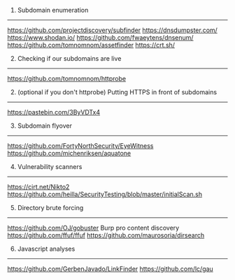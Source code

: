 1. Subdomain enumeration
---------------------
https://github.com/projectdiscovery/subfinder 
https://dnsdumpster.com/
https://www.shodan.io/
https://github.com/fwaeytens/dnsenum/
https://github.com/tomnomnom/assetfinder
https://crt.sh/

2. Checking if our subdomains are live
---------------------
https://github.com/tomnomnom/httprobe

2. (optional if you don't httprobe) Putting HTTPS in front of subdomains
---------------------
https://pastebin.com/3ByVDTx4

3. Subdomain flyover
---------------------
https://github.com/FortyNorthSecurity/EyeWitness
https://github.com/michenriksen/aquatone

4. Vulnerability scanners
---------------------
https://cirt.net/Nikto2
https://github.com/heilla/SecurityTesting/blob/master/initialScan.sh

5. Directory brute forcing
----------------------
https://github.com/OJ/gobuster
Burp pro content discovery
https://github.com/ffuf/ffuf
https://github.com/maurosoria/dirsearch

6. Javascript analyses
----------------------
https://github.com/GerbenJavado/LinkFinder
https://github.com/lc/gau
